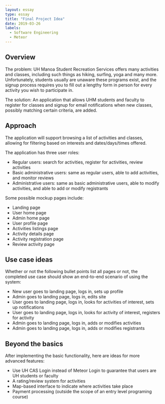 ```yaml
---
layout: essay
type: essay
title: "Final Project Idea"
date: 2019-03-26
labels:
  - Software Engineering
  - Meteor
---
```


## Overview
The problem: UH Manoa Student Recreation Services offers many activities and classes, including such things as hiking, surfing, yoga and many more.  Unfortunately, students usually are unaware these programs exist, and the signup process requires you to fill out a lengthy form in person for every activity you wish to participate in.

The solution: An application that allows UHM students and faculty to register for classes and signup for email notifications when new classes, possibly matching certain criteria, are added.

## Approach
The application will support browsing a list of activities and classes, allowing for filtering based on interests and dates/days/times offered.

The application has three user roles:
<ul>
  <li>Regular users: search for activities, register for activities, review activities</li>
  <li>Basic administrative users: same as regular users, able to add activities, and monitor reviews</li>
  <li>Administrative users: same as basic administrative users, able to modify activities, and able to add or modify registrants</li>
</ul>

Some possible mockup pages include:
<ul>
  <li>Landing page</li>
  <li>User home page</li>
  <li>Admin home page</li>
  <li>User profile page</li>
  <li>Activities listings page</li>
  <li>Activity details page</li>
  <li>Activity registration page</li>
  <li>Review activity page</li>
</ul>

## Use case ideas
Whether or not the following bullet points list all pages or not, the completed use case should show an end-to-end scenario of using the system:
<ul>
  <li>New user goes to landing page, logs in, sets up profile</li>
  <li>Admin goes to landing page, logs in, edits site</li>
  <li>User goes to landing page, logs in, looks for activities of interest, sets up notifications</li>
  <li>User goes to landing page, logs in, looks for activity of interest, registers for activity</li>
  <li>Admin goes to landing page, logs in, adds or modifies activities</li>
  <li>Admin goes to landing page, logs in, adds or modifies registrants</li>
</ul>

## Beyond the basics
After implementing the basic functionality, here are ideas for more advanced features:
<ul>
  <li>Use UH CAS Login instead of Meteor Login to guarantee that users are UH students or faculty</li>
  <li>A rating/review system for activities</li>
  <li>Map-based interface to indicate where activities take place</li>
  <li>Payment processing (outside the scope of an entry level programing course)</li>
</ul>
